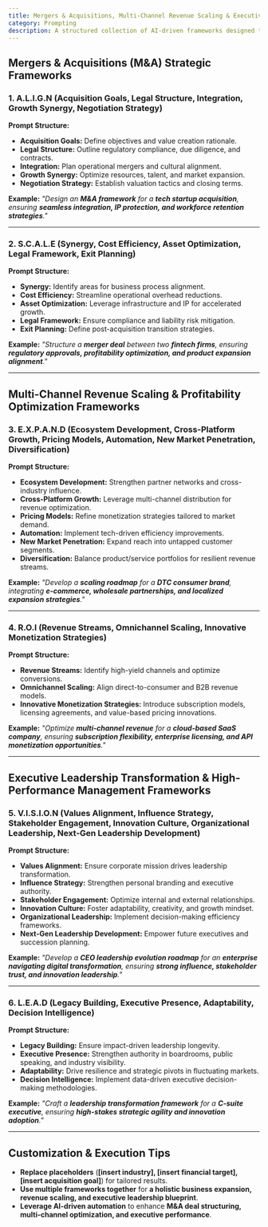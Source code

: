```yaml
---
title: Mergers & Acquisitions, Multi-Channel Revenue Scaling & Executive Leadership Transformation Frameworks  
category: Prompting
description: A structured collection of AI-driven frameworks designed to optimize mergers and acquisitions, multi-channel revenue expansion, and executive leadership transformation for sustained market success.
---
```

## **Mergers & Acquisitions (M&A) Strategic Frameworks**

### **1. A.L.I.G.N (Acquisition Goals, Legal Structure, Integration, Growth Synergy, Negotiation Strategy)**

**Prompt Structure:**

- **Acquisition Goals:** Define objectives and value creation rationale.
- **Legal Structure:** Outline regulatory compliance, due diligence, and contracts.
- **Integration:** Plan operational mergers and cultural alignment.
- **Growth Synergy:** Optimize resources, talent, and market expansion.
- **Negotiation Strategy:** Establish valuation tactics and closing terms.

**Example:**
*"Design an **M&A framework** for a **tech startup acquisition**, ensuring **seamless integration, IP protection, and workforce retention strategies**."*

---

### **2. S.C.A.L.E (Synergy, Cost Efficiency, Asset Optimization, Legal Framework, Exit Planning)**

**Prompt Structure:**

- **Synergy:** Identify areas for business process alignment.
- **Cost Efficiency:** Streamline operational overhead reductions.
- **Asset Optimization:** Leverage infrastructure and IP for accelerated growth.
- **Legal Framework:** Ensure compliance and liability risk mitigation.
- **Exit Planning:** Define post-acquisition transition strategies.

**Example:**
*"Structure a **merger deal** between two **fintech firms**, ensuring **regulatory approvals, profitability optimization, and product expansion alignment**."*

---

## **Multi-Channel Revenue Scaling & Profitability Optimization Frameworks**

### **3. E.X.P.A.N.D (Ecosystem Development, Cross-Platform Growth, Pricing Models, Automation, New Market Penetration, Diversification)**

**Prompt Structure:**

- **Ecosystem Development:** Strengthen partner networks and cross-industry influence.
- **Cross-Platform Growth:** Leverage multi-channel distribution for revenue optimization.
- **Pricing Models:** Refine monetization strategies tailored to market demand.
- **Automation:** Implement tech-driven efficiency improvements.
- **New Market Penetration:** Expand reach into untapped customer segments.
- **Diversification:** Balance product/service portfolios for resilient revenue streams.

**Example:**
*"Develop a **scaling roadmap** for a **DTC consumer brand**, integrating **e-commerce, wholesale partnerships, and localized expansion strategies**."*

---

### **4. R.O.I (Revenue Streams, Omnichannel Scaling, Innovative Monetization Strategies)**

**Prompt Structure:**

- **Revenue Streams:** Identify high-yield channels and optimize conversions.
- **Omnichannel Scaling:** Align direct-to-consumer and B2B revenue models.
- **Innovative Monetization Strategies:** Introduce subscription models, licensing agreements, and value-based pricing innovations.

**Example:**
*"Optimize **multi-channel revenue** for a **cloud-based SaaS company**, ensuring **subscription flexibility, enterprise licensing, and API monetization opportunities**."*

---

## **Executive Leadership Transformation & High-Performance Management Frameworks**

### **5. V.I.S.I.O.N (Values Alignment, Influence Strategy, Stakeholder Engagement, Innovation Culture, Organizational Leadership, Next-Gen Leadership Development)**

**Prompt Structure:**

- **Values Alignment:** Ensure corporate mission drives leadership transformation.
- **Influence Strategy:** Strengthen personal branding and executive authority.
- **Stakeholder Engagement:** Optimize internal and external relationships.
- **Innovation Culture:** Foster adaptability, creativity, and growth mindset.
- **Organizational Leadership:** Implement decision-making efficiency frameworks.
- **Next-Gen Leadership Development:** Empower future executives and succession planning.

**Example:**
*"Develop a **CEO leadership evolution roadmap** for an **enterprise navigating digital transformation**, ensuring **strong influence, stakeholder trust, and innovation leadership**."*

---

### **6. L.E.A.D (Legacy Building, Executive Presence, Adaptability, Decision Intelligence)**

**Prompt Structure:**

- **Legacy Building:** Ensure impact-driven leadership longevity.
- **Executive Presence:** Strengthen authority in boardrooms, public speaking, and industry visibility.
- **Adaptability:** Drive resilience and strategic pivots in fluctuating markets.
- **Decision Intelligence:** Implement data-driven executive decision-making methodologies.

**Example:**
*"Craft a **leadership transformation framework** for a **C-suite executive**, ensuring **high-stakes strategic agility and innovation adoption**."*

---

## **Customization & Execution Tips**

- **Replace placeholders** (**[insert industry], [insert financial target], [insert acquisition goal]**) for tailored results.
- **Use multiple frameworks together** for **a holistic business expansion, revenue scaling, and executive leadership blueprint**.
- **Leverage AI-driven automation** to enhance **M&A deal structuring, multi-channel optimization, and executive performance**.
